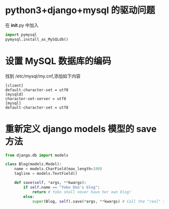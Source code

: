 # python3+django+mysql 的驱动问题

在 __init__.py 中加入
```python
import pymysql
pymysql.install_as_MySQLdb()
```

# 设置 MySQL 数据库的编码

找到 /etc/mysql/my.cnf,添加如下内容
```
[client]
default-character-set = utf8
[mysqld]
character-set-server = utf8
[mysql]
default-character-set = utf8
```

# 重新定义 django models 模型的 save 方法

```python
from django.db import models

class Blog(models.Model):
    name = models.CharField(max_length=100)
    tagline = models.TextField()

    def save(self, *args, **kwargs):
        if self.name == "Yoko Ono's blog":
            return # Yoko shall never have her own blog!
        else:
            super(Blog, self).save(*args, **kwargs) # Call the "real" save() method.
```
